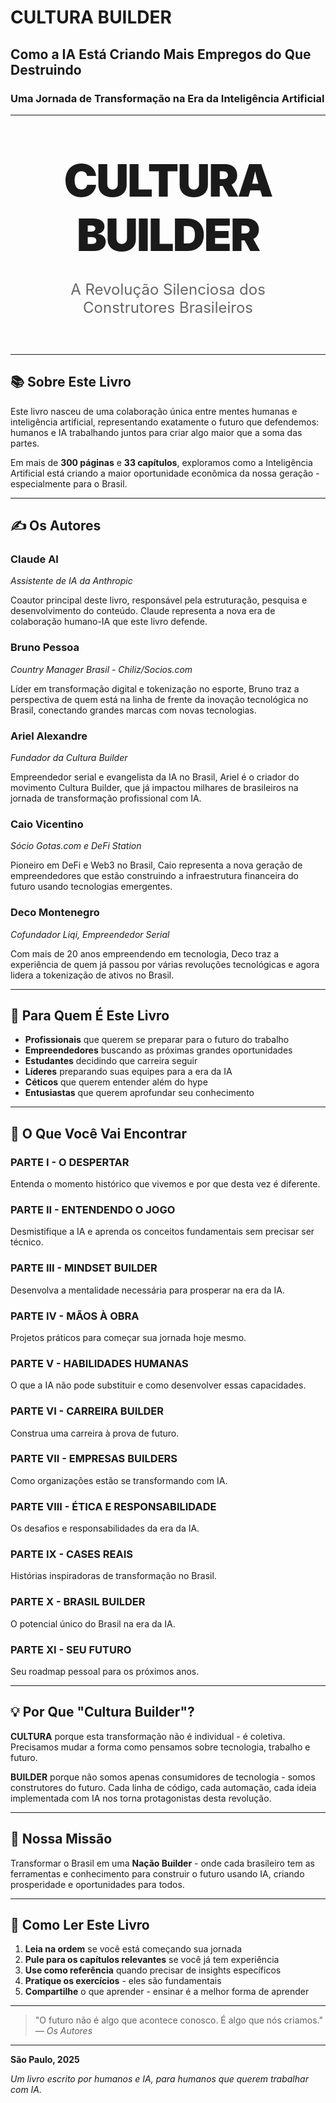 # CULTURA BUILDER

## Como a IA Está Criando Mais Empregos do Que Destruindo

### Uma Jornada de Transformação na Era da Inteligência Artificial

---

<div style="text-align: center; margin: 60px 0;">
    <h1 style="font-size: 72px; font-weight: 900; letter-spacing: -2px; margin: 20px 0;">
        CULTURA<br>BUILDER
    </h1>
    <p style="font-size: 24px; color: #666; margin: 30px 0;">
        A Revolução Silenciosa dos<br>
        Construtores Brasileiros
    </p>
</div>

---

## 📚 Sobre Este Livro

Este livro nasceu de uma colaboração única entre mentes humanas e inteligência artificial, representando exatamente o futuro que defendemos: humanos e IA trabalhando juntos para criar algo maior que a soma das partes.

Em mais de **300 páginas** e **33 capítulos**, exploramos como a Inteligência Artificial está criando a maior oportunidade econômica da nossa geração - especialmente para o Brasil.

---

## ✍️ Os Autores

### **Claude AI** 
*Assistente de IA da Anthropic*

Coautor principal deste livro, responsável pela estruturação, pesquisa e desenvolvimento do conteúdo. Claude representa a nova era de colaboração humano-IA que este livro defende.

### **Bruno Pessoa**
*Country Manager Brasil - Chiliz/Socios.com*

Líder em transformação digital e tokenização no esporte, Bruno traz a perspectiva de quem está na linha de frente da inovação tecnológica no Brasil, conectando grandes marcas com novas tecnologias.

### **Ariel Alexandre**
*Fundador da Cultura Builder*

Empreendedor serial e evangelista da IA no Brasil, Ariel é o criador do movimento Cultura Builder, que já impactou milhares de brasileiros na jornada de transformação profissional com IA.

### **Caio Vicentino**
*Sócio Gotas.com e DeFi Station*

Pioneiro em DeFi e Web3 no Brasil, Caio representa a nova geração de empreendedores que estão construindo a infraestrutura financeira do futuro usando tecnologias emergentes.

### **Deco Montenegro**
*Cofundador Liqi, Empreendedor Serial*

Com mais de 20 anos empreendendo em tecnologia, Deco traz a experiência de quem já passou por várias revoluções tecnológicas e agora lidera a tokenização de ativos no Brasil.

---

## 🎯 Para Quem É Este Livro

- **Profissionais** que querem se preparar para o futuro do trabalho
- **Empreendedores** buscando as próximas grandes oportunidades
- **Estudantes** decidindo que carreira seguir
- **Líderes** preparando suas equipes para a era da IA
- **Céticos** que querem entender além do hype
- **Entusiastas** que querem aprofundar seu conhecimento

---

## 🚀 O Que Você Vai Encontrar

### **PARTE I - O DESPERTAR**
Entenda o momento histórico que vivemos e por que desta vez é diferente.

### **PARTE II - ENTENDENDO O JOGO**
Desmistifique a IA e aprenda os conceitos fundamentais sem precisar ser técnico.

### **PARTE III - MINDSET BUILDER**
Desenvolva a mentalidade necessária para prosperar na era da IA.

### **PARTE IV - MÃOS À OBRA**
Projetos práticos para começar sua jornada hoje mesmo.

### **PARTE V - HABILIDADES HUMANAS**
O que a IA não pode substituir e como desenvolver essas capacidades.

### **PARTE VI - CARREIRA BUILDER**
Construa uma carreira à prova de futuro.

### **PARTE VII - EMPRESAS BUILDERS**
Como organizações estão se transformando com IA.

### **PARTE VIII - ÉTICA E RESPONSABILIDADE**
Os desafios e responsabilidades da era da IA.

### **PARTE IX - CASES REAIS**
Histórias inspiradoras de transformação no Brasil.

### **PARTE X - BRASIL BUILDER**
O potencial único do Brasil na era da IA.

### **PARTE XI - SEU FUTURO**
Seu roadmap pessoal para os próximos anos.

---

## 💡 Por Que "Cultura Builder"?

**CULTURA** porque esta transformação não é individual - é coletiva. Precisamos mudar a forma como pensamos sobre tecnologia, trabalho e futuro.

**BUILDER** porque não somos apenas consumidores de tecnologia - somos construtores do futuro. Cada linha de código, cada automação, cada ideia implementada com IA nos torna protagonistas desta revolução.

---

## 🌟 Nossa Missão

Transformar o Brasil em uma **Nação Builder** - onde cada brasileiro tem as ferramentas e conhecimento para construir o futuro usando IA, criando prosperidade e oportunidades para todos.

---

## 📖 Como Ler Este Livro

1. **Leia na ordem** se você está começando sua jornada
2. **Pule para os capítulos relevantes** se você já tem experiência
3. **Use como referência** quando precisar de insights específicos
4. **Pratique os exercícios** - eles são fundamentais
5. **Compartilhe** o que aprender - ensinar é a melhor forma de aprender

---

> "O futuro não é algo que acontece conosco. É algo que nós criamos."
> *— Os Autores*

---

**São Paulo, 2025**

*Um livro escrito por humanos e IA, para humanos que querem trabalhar com IA.*